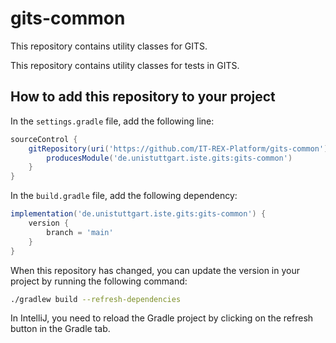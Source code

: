 # gits-common

This repository contains utility classes for GITS.

This repository contains utility classes for tests in GITS.

## How to add this repository to your project

In the `settings.gradle` file, add the following line:

```groovy
sourceControl {
    gitRepository(uri('https://github.com/IT-REX-Platform/gits-common')) {
        producesModule('de.unistuttgart.iste.gits:gits-common')
    }
}
```

In the `build.gradle` file, add the following dependency:

```groovy
implementation('de.unistuttgart.iste.gits:gits-common') {
    version {
        branch = 'main'
    }
}
```

When this repository has changed, you can update the version in your project by running the following command:

```bash
./gradlew build --refresh-dependencies
```

In IntelliJ, you need to reload the Gradle project by clicking on the refresh button in the Gradle tab.